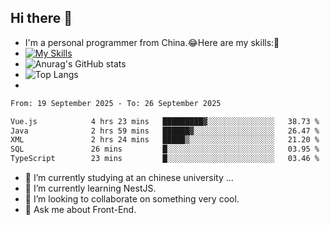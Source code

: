 ## Hi there 👋
- I'm a personal programmer from China.😂Here are my skills:🤔
- [![My Skills](https://skillicons.dev/icons?i=js,html,css,vue,typescript,java,golang)](https://skillicons.dev)
- ![Anurag's GitHub stats](https://github-readme-stats.vercel.app/api?username=FluffyChi-Xing&count_private=true&show_icons=true&theme=radical)
- ![Top Langs](https://github-readme-stats.vercel.app/api/top-langs/?username=FluffyChi-Xing)
- <!--START_SECTION:waka-->

```txt
From: 19 September 2025 - To: 26 September 2025

Vue.js            4 hrs 23 mins   █████████▓░░░░░░░░░░░░░░░   38.73 %
Java              2 hrs 59 mins   ██████▓░░░░░░░░░░░░░░░░░░   26.47 %
XML               2 hrs 24 mins   █████▒░░░░░░░░░░░░░░░░░░░   21.20 %
SQL               26 mins         █░░░░░░░░░░░░░░░░░░░░░░░░   03.95 %
TypeScript        23 mins         █░░░░░░░░░░░░░░░░░░░░░░░░   03.46 %
```

<!--END_SECTION:waka-->
- 🔭 I’m currently studying at an chinese university ...
- 🌱 I’m currently learning NestJS.
- 👯 I’m looking to collaborate on something very cool.
- 💬 Ask me about Front-End.
